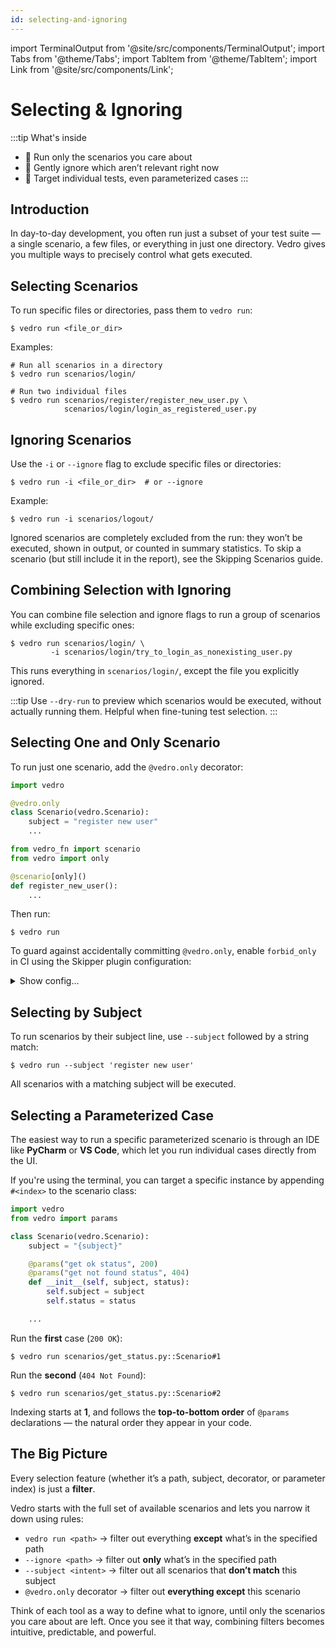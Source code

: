 ```yaml
---
id: selecting-and-ignoring
---
```


import TerminalOutput from '@site/src/components/TerminalOutput';
import Tabs from '@theme/Tabs';
import TabItem from '@theme/TabItem';
import Link from '@site/src/components/Link';

# Selecting & Ignoring

:::tip What's inside
* 🎯 Run only the scenarios you care about
* 🧹 Gently ignore which aren’t relevant right now
* 🧬 Target individual tests, even parameterized cases
:::

## Introduction

In day-to-day development, you often run just a subset of your test suite — a single scenario, a few files, or everything in just one directory. Vedro gives you multiple ways to precisely control what gets executed.

## Selecting Scenarios

To run specific files or directories, pass them to `vedro run`:

```shell
$ vedro run <file_or_dir>
```

Examples:

```shell
# Run all scenarios in a directory
$ vedro run scenarios/login/

# Run two individual files
$ vedro run scenarios/register/register_new_user.py \
            scenarios/login/login_as_registered_user.py
```

## Ignoring Scenarios

Use the `-i` or `--ignore` flag to exclude specific files or directories:

```shell
$ vedro run -i <file_or_dir>  # or --ignore
```

Example:

```shell
$ vedro run -i scenarios/logout/
```

Ignored scenarios are completely excluded from the run: they won’t be executed, shown in output, or counted in summary statistics. To skip a scenario (but still include it in the report), see the <Link to="/docs/features/skipping-scenarios" target="_blank">Skipping Scenarios</Link> guide.

## Combining Selection with Ignoring

You can combine file selection and ignore flags to run a group of scenarios while excluding specific ones:

```shell
$ vedro run scenarios/login/ \
         -i scenarios/login/try_to_login_as_nonexisting_user.py
```

This runs everything in `scenarios/login/`, except the file you explicitly ignored.

:::tip
Use `--dry-run` to preview which scenarios would be executed, without actually running them. Helpful when fine-tuning test selection.
:::

## Selecting One and Only Scenario

To run just one scenario, add the `@vedro.only` decorator:

<Tabs groupId="test-style">
  <TabItem value="class-based" label="Class-based" default>

```python
import vedro

@vedro.only
class Scenario(vedro.Scenario):
    subject = "register new user"
    ...
```

  </TabItem>
  <TabItem value="function-based" label="Function-based">

```python
from vedro_fn import scenario
from vedro import only

@scenario[only]()
def register_new_user():
    ...
```

  </TabItem>
</Tabs>

Then run:

```shell
$ vedro run
```

To guard against accidentally committing `@vedro.only`, enable `forbid_only` in CI using the Skipper plugin configuration:

<details>
  <summary>Show config...</summary>
  <div>

```python
import vedro.plugins.skipper
from os import environ as env

class Config(vedro.Config):

    class Plugins(vedro.Config.Plugins):

        class Skipper(vedro.plugins.skipper.Skipper):
            enabled = True
            # highlight-start
            forbid_only = env.get("CI", False)
            # highlight-end
```

This will raise an error if any scenario uses `@only`.

  </div>
</details>

## Selecting by Subject

To run scenarios by their subject line, use `--subject` followed by a string match:

```shell
$ vedro run --subject 'register new user'
```

All scenarios with a matching subject will be executed.

## Selecting a Parameterized Case

The easiest way to run a specific <Link to="/docs/features/parameterized-scenarios" target="_blank">parameterized</Link> scenario is through an IDE like
**<Link to="/docs/integrations/pycharm-plugin" target="_blank">PyCharm</Link>** or **<Link to="/docs/integrations/vscode-extension" target="_blank">VS Code</Link>**, which let you run individual cases directly from the UI.

If you're using the terminal, you can target a specific instance by appending `#<index>` to the scenario class:

```python
import vedro
from vedro import params

class Scenario(vedro.Scenario):
    subject = "{subject}"

    @params("get ok status", 200)
    @params("get not found status", 404)
    def __init__(self, subject, status):
        self.subject = subject
        self.status = status

    ...
```

Run the **first** case (`200 OK`):

```shell
$ vedro run scenarios/get_status.py::Scenario#1
```

Run the **second** (`404 Not Found`):

```shell
$ vedro run scenarios/get_status.py::Scenario#2
```

Indexing starts at **1**, and follows the **top-to-bottom order** of `@params` declarations — the natural order they appear in your code.

## The Big Picture

Every selection feature (whether it’s a path, subject, decorator, or parameter index) is just a **filter**.

Vedro starts with the full set of available scenarios and lets you narrow it down using rules:
- `vedro run <path>` → filter out everything **except** what’s in the specified path
- `--ignore <path>` → filter out **only** what’s in the specified path
- `--subject <intent>` → filter out all scenarios that **don’t match** this subject
- `@vedro.only` decorator → filter out **everything except** this scenario

Think of each tool as a way to define what to ignore, until only the scenarios you care about are left. Once you see it that way, combining filters becomes intuitive, predictable, and powerful.
